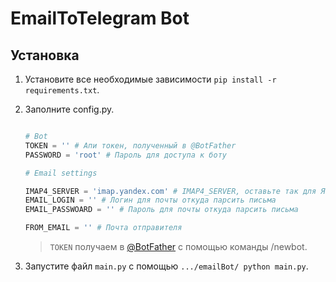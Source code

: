 # EmailToTelegram Bot

## Установка

1. Установите все необходимые зависимости `pip install -r requirements.txt`.
2. Заполните config.py.

    ```python

    # Bot
    TOKEN = '' # Апи токен, полученный в @BotFather
    PASSWORD = 'root' # Пароль для доступа к боту

    # Email settings

    IMAP4_SERVER = 'imap.yandex.com' # IMAP4_SERVER, оставьте так для Яндекс почты
    EMAIL_LOGIN = '' # Логин для почты откуда парсить письма
    EMAIL_PASSWOARD = '' # Пароль для почты откуда парсить письма

    FROM_EMAIL = '' # Почта отправителя
    ```

    >`TOKEN` получаем в [@BotFather](https://t.me/BotFather) с помощью команды /newbot.

3. Запустите файл `main.py` с помощью `.../emailBot/ python main.py`.
